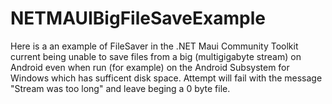 # NETMAUIBigFileSaveExample

Here is a an example of FileSaver in the .NET Maui Community Toolkit current being unable to save files from a big (multigigabyte stream) on Android even when run (for example) on the Android Subsystem for Windows which has sufficent disk space.  Attempt will fail with the message "Stream was too long" and leave beging a 0 byte file.
